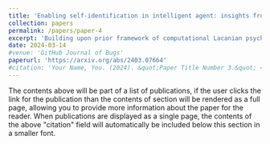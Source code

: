 ```yaml
---
title: 'Enabling self-identification in intelligent agent: insights from computational psychoanalysis'
collection: papers
permalink: /papers/paper-4
excerpt: 'Building upon prior framework of computational Lacanian psychoanalysis with the theory of active inference, this paper aims to further explore the concept of self-identification and its potential applications. Beginning with two classic paradigms in psychology, mirror self-recognition and rubber hand illusion, we suggest that imaginary identification is characterized by an integrated body schema with minimal free energy. Next, we briefly survey three dimensions of symbolic identification (sociological, psychoanalytic, and linguistical) and corresponding active inference accounts. To provide intuition, we respectively employ a convolutional neural network (CNN) and a multi-layer perceptron (MLP) supervised by ChatGPT to showcase optimization of free energy during motor skill and language mastery underlying identification formation. We then introduce Lacan's Graph II of desire, unifying imaginary and symbolic identification, and propose an illustrative model called FreeAgent. In concluding remarks, we discuss some key issues in the potential of computational Lacanian psychoanalysis to advance mental health and artificial intelligence, including digital twin mind, large language models as avatars of the Lacanian Other, and the feasibility of human-level artificial general intelligence with self-awareness in the context of post-structuralism.'
date: 2024-03-14
#venue: 'GitHub Journal of Bugs'
paperurl: 'https://arxiv.org/abs/2403.07664'
#citation: 'Your Name, You. (2024). &quot;Paper Title Number 3.&quot; <i>GitHub Journal of Bugs</i>. 1(3).'
---
```


The contents above will be part of a list of publications, if the user clicks the link for the publication than the contents of section will be rendered as a full page, allowing you to provide more information about the paper for the reader. When publications are displayed as a single page, the contents of the above "citation" field will automatically be included below this section in a smaller font.
